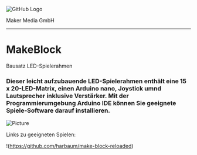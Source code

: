 ![GitHub Logo](http://www.heise.de/make/icons/make_logo.png)

Maker Media GmbH
*** 

# MakeBlock
Bausatz LED-Spielerahmen 

### Dieser leicht aufzubauende LED-Spielerahmen enthält eine 15 x 20-LED-Matrix, einen Arduino nano, Joystick umnd Lautsprecher inklusive Verstärker. Mit der Programmierumgebung Arduino IDE können Sie geeignete Spiele-Software darauf installieren.

![Picture](https://github.com/MakeMagazinDE/MakeBlock/blob/master/IMG_0160_klein.JPG) 


Links zu geeigneten Spielen:

!(https://github.com/harbaum/make-block-reloaded)



